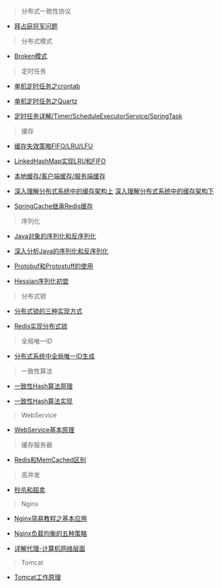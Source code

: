 >分布式一致性协议

- [拜占庭将军问题](https://mp.weixin.qq.com/s?__biz=MzIxMjE5MTE1Nw==&mid=2653193855&idx=1&sn=d73c377f791ee7bda6f37ad04856952b&chksm=8c99f4a5bbee7db35c2af3ace7d5be802d0e9ecaeb53b24a54ef9639e25ab1e09d20e6ca4c3d&mpshare=1&scene=1&srcid=0507RWQyqFey3k9FnQiSqXCc#rd)

>分布式模式

- [Broken模式](http://blog.chinaunix.net/uid-23093301-id-90459.html)

>定时任务

- [单机定时任务之crontab](https://www.cnblogs.com/shuaiqing/p/7742382.html)

- [单机定时任务之Quartz](https://www.cnblogs.com/drift-ice/p/3817269.html)

- [定时任务详解/Timer/ScheduleExecutorService/SpringTask](http://www.spring4all.com/article/1182)

>缓存

- [缓存失效策略FIFO/LRU/LFU](https://blog.csdn.net/clementad/article/details/48229243)

- [LinkedHashMap实现LRU和FIFO](https://www.cnblogs.com/lzrabbit/p/3734850.html)

- [本地缓存/客户端缓存/服务端缓存](https://coderxing.gitbooks.io/architecture-evolution/di-er-pian-ff1a-feng-kuang-yuan-shi-ren/42-xing-neng-zhi-ben-di-huan-cun/421-ying-yong-ceng-ben-di-huan-cun/4211.html)

- [深入理解分布式系统中的缓存架构上](https://mp.weixin.qq.com/s/M77yC987OsE6sQP07ZzFPA) [深入理解分布式系统中的缓存架构下](https://mp.weixin.qq.com/s/-G_JgOmSGIvn0WqLghQaBA)

- [SpringCache继承Redis缓存](http://www.importnew.com/29554.html)

>序列化

- [Java对象的序列化和反序列化](http://www.hollischuang.com/archives/1150)

- [深入分析Java的序列化和反序列化](http://www.hollischuang.com/archives/1140)

- [Protobuf和Protostuff的使用](https://blog.csdn.net/eric520zenobia/article/details/53766571)

- [Hessian序列化初尝](http://www.iteye.com/topic/245238)

>分布式锁

- [分布式锁的三种实现方式](http://www.hollischuang.com/archives/1716)

- [Redis实现分布式锁](http://www.importnew.com/27477.html)

>全局唯一ID

- [分布式系统中全局唯一ID生成](https://www.cnblogs.com/baiwa/p/5318432.html)

>一致性算法

- [一致性Hash算法原理](http://www.cnblogs.com/xrq730/p/4948707.html)

- [一致性Hash算法实现](http://www.importnew.com/22488.html)

>WebService

- [WebService基本原理](https://www.cnblogs.com/codelir/p/5476517.html)

>缓存服务器

- [Redis和MemCached区别](http://www.importnew.com/26921.html)

>高并发

- [秒杀和超卖](https://blog.csdn.net/zhoudaxia/article/details/38067003)

>Nginx

- [Nginx简易教程之基本应用](https://www.cnblogs.com/jingmoxukong/p/5945200.html)

- [Nginx负载均衡的五种策略](https://www.cnblogs.com/andashu/p/6377323.html)

- [详解代理-计算机网络层面](https://mp.weixin.qq.com/s/kycTUCtgmjtdAA4f_KpFFg)

>Tomcat

- [Tomcat工作原理](https://www.ibm.com/developerworks/cn/java/j-lo-tomcat1/)


